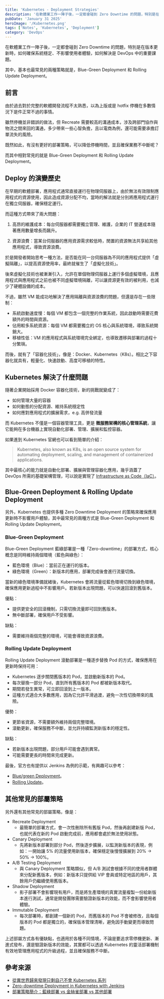 ```yaml
---
title: 'Kubernetes - Deployment Strategies'
description: '在軟體業工作一陣子後，一定都會碰到 Zero Downtime 的問題，特別是在版本更新時，如何確保系統穩定、不影響使用者體驗，如何解決是 DevOps 中的重要課題。'
pubDate: 'January 31 2025'
heroImage: '/Kubernetes.png'
tags: ['Notes', 'Kubernetes', 'Deployment']
category: 'DevOps'
---
```


在軟體業工作一陣子後，一定都會碰到 Zero Downtime 的問題，特別是在版本更新時，如何確保系統穩定、不影響使用者體驗，如何解決是 DevOps 中的重要課題。

其中，基本也最常見的兩種策略就是，Blue-Green Deployment 和 Rolling Update Deployment。

## 前言

由於過去對於完整的軟體開發流程不太熟悉，以為上版或是 hotfix 停機在多數情況下是件正常不過的事情。

雖然停機並非錯誤的做法，但 Recreate 需要較高的溝通成本，涉及跨部門協作與物流之間來回的溝通，多少帶來一些心智負擔，且以電商為例，還可能需要承擔訂單流失的風險。

既然如此，有沒有更好的部署策略，可以降低停機時間，並且確保業務不中斷呢？

而其中相對常見的就是 Blue-Green Deployment 和 Rolling Update Deployment。

## Deploy 的演變歷史

在早期的軟體部署，應用程式通常直接運行在物理伺服器上，由於無法有效限制應用程式的資源使用，因此造成資源分配不均，當時的解法就是分別將應用程式運行在獨立伺服器，確保穩定運行。

而這種方式帶來了兩大問題：

1. 高昂的維護成本：每台伺服器都需要獨立管理、維護，企業的 IT 營運成本隨著應用數量增長而飆升。

2. 資源浪費：當某台伺服器的應用資源需求較低時，閒置的資源無法共享給其他應用程式，導致資源浪費。

於是開發者開始思考一種方法，是否能在同一台伺服器為不同的應用程式提供「虛擬隔離」，以提高資源使用率，最終就催生了「虛擬化技術」。

後來虛擬化技術也被漸漸引入，允許在單個物理伺服器上運行多個虛擬環境，且應用程式與應用程式之前也被不同虛擬環境隔離，可以讓資源更有效的被利用，也減少了硬體設備的成本。

不過，雖然 VM 能成功地解決了應用隔離與資源浪費的問題，但還是存在一些限制：

* 系統啟動速度慢：每個 VM 都包含一個完整的作業系統，因此啟動時需要花費額外的時間與資源。
* 佔用較多系統資源：每個 VM 都需要獨立的 OS 核心與系統環境，導致系統開銷大。
* 移植性低：VM 的應用程式與系統環境完全綁定，也導致遷移與部署的過程十分繁瑣。

而後，就有了「容器化技術」，像是：Docker、Kubernetes（K8s）。相比之下容器化就具有，輕量化、快速啟動、高度可移植的特性。

## Kubernetes 解決了什麼問題

隨著企業開始採用 Docker 容器化技術，新的挑戰就變成了：

* 如何管理大量的容器
* 如何動態的分配資源、維持系統穩定性
* 如何應對應用程式的擴展需求，e.g. 高併發流量

而 Kubernetes 不僅是一個容器管理工具，更是 **微服務架構的核心管理系統**，讓它能夠在多台機器上實現自動化部署、管理、擴展和監控容器。

如果進到 Kubernetes 官網也可以看到簡單的介紹：

> Kubernetes, also known as K8s, is an open source system for automating deployment, scaling, and management of containerized applications.

其中最核心的能力就是自動化部署、擴展與管理容器化應用，幾乎涵蓋了 DevOps 所需的基礎架構管理，可以說是實現了 [Infrastructure as Code（IaC）](https://en.wikipedia.org/wiki/Infrastructure_as_code)。

## Blue-Green Deployment & Rolling Update Deployment

另外，Kubernetes 也提供多種 Zero Downtime Deployment 的策略來確保應用更新時不影響用戶體驗，其中最常見的兩種方式是 Blue-Green Deployment 和 Rolling Update Deployment。

### Blue-Green Deployment

Blue-Green Deployment 藍綠部署是一種「Zero-downtime」的部署方式，核心概念是同時維持兩個環境（藍色與綠色）：

* 藍色環境（Blue）：當前正在運行的版本。
* 綠色環境（Green）：新版本的應用，部署完成後會進行流量切換。

當新的綠色環境準備就緒後，Kubernetes 會將流量從藍色環境切換到綠色環境，確保應用更新過程中不影響用戶。若新版本出現問題，可以快速回滾到舊版本。

優點：
* 提供更安全的回滾機制，只需切換流量即可回到舊版本。
* 無中斷部署，確保用戶不受影響。

缺點：
* 需要維持兩個完整的環境，可能會導致資源浪費。

### Rolling Update Deployment

Rolling Update Deployment 滾動部署是一種逐步替換 Pod 的方式，確保應用在更新時保持可用：

* Kubernetes 逐步關閉舊版本的 Pod，並啟動新版本的 Pod。
* 每次替換一部分 Pod，直到所有舊版本的 Pod 都被新版本取代。
* 期間若發生異常，可立即回滾到上一版本。
* 這種方式適合大多數應用，因為它允許平滑過渡，避免一次性切換帶來的風險。

優勢：
* 更節省資源，不需要額外維持兩個完整環境。
* 滾動更新，確保服務不中斷，並允許持續監測新版本的穩定性。

缺點：
* 若新版本出現問題，部分用戶可能會遇到異常。
* 可能需要更長的時間來完成更新。

最後，官方也有提供以 Jenkins 為例的示範，有興趣可以參考：
* [Blue/green Deployment](https://kubernetes.io/blog/2018/04/30/zero-downtime-deployment-kubernetes-jenkins/#blue-green-deployment)。
* [Rolling Update](https://kubernetes.io/blog/2018/04/30/zero-downtime-deployment-kubernetes-jenkins/#rolling-update)。

## 其他常見的部屬策略

另外還有其他常見的部屬策略，像是：

* Recreate Deployment
    * 最簡單的部署方式，會一次性刪除所有舊版 Pod，然後再創建新版 Pod，也就代表在新的 Pod 啟動完成前，應用都會處於無法使用狀態。
* Canary Deployment
    * 先將新版本部署到部分 Pod，然後逐步擴展，以監測新版本的表現，例如：一開始讓 5% 的流量使用新版本，確保穩定後慢慢擴展到 20% → 50% → 100%。
* A/B Testing Deployment
    * 與 Canary Deployment 策略類似，但 A/B 測試會根據不同的使用者群體來分配新舊版本，例如：新版本只提供給 VIP 會員或特定地區的用戶，其餘用戶仍繼續使用舊版本。
* Shadow Deployment
    * 影子部署不會影響現有用戶，而是將生產環境的真實流量複製一份給新版本進行測試，通常是開發團隊需要驗證新版本的效能，而不會影響使用者體驗。
* Immutable Deployment
    * 每次部署時，都創建一個新的 Pod，而舊版本的 Pod 不會被修改，且每個版本的 Pod 都是獨立的，確保版本管理清晰，避免因手動變更而導致問題。

上述部屬方式各有優缺點，也適用於各種不同情境，不論是要追求零停機更新、漸進式發布，還是驗證新版本的效能，其實都可以透過 Kubernetes 的靈活部署機制有效地管理應用程式的升級過程，並且確保服務不中斷。

## 參考來源

* [從異世界歸來發現只剩自己不會 Kubernetes 系列](https://ithelp.ithome.com.tw/users/20149562/ironman/5366?page=2)
* [Zero-downtime Deployment in Kubernetes with Jenkins](https://kubernetes.io/blog/2018/04/30/zero-downtime-deployment-kubernetes-jenkins/)
* [部署策略簡介：藍綠部署 vs 金絲雀部署 vs 其他部署](https://codelove.tw/@tony/post/Zq42b3)